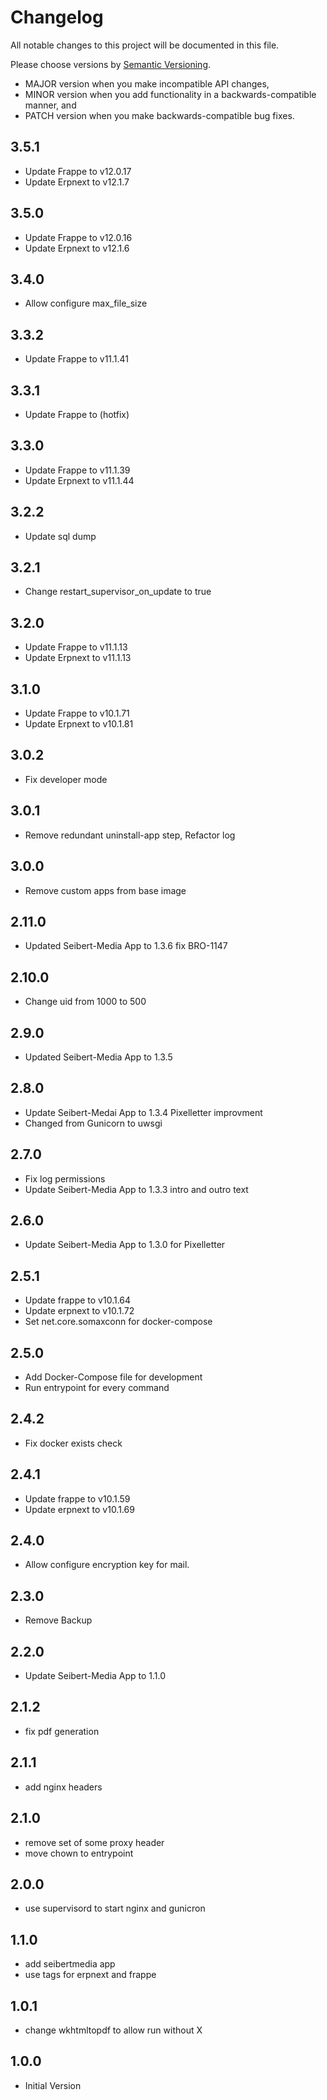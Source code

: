 # Changelog

All notable changes to this project will be documented in this file.

Please choose versions by [Semantic Versioning](http://semver.org/).

* MAJOR version when you make incompatible API changes,
* MINOR version when you add functionality in a backwards-compatible manner, and
* PATCH version when you make backwards-compatible bug fixes.

## 3.5.1

- Update Frappe to v12.0.17
- Update Erpnext to v12.1.7

## 3.5.0

- Update Frappe to v12.0.16
- Update Erpnext to v12.1.6

## 3.4.0

- Allow configure max_file_size

## 3.3.2

- Update Frappe to v11.1.41

## 3.3.1

- Update Frappe to (hotfix)

## 3.3.0

- Update Frappe to v11.1.39
- Update Erpnext to v11.1.44

## 3.2.2

- Update sql dump

## 3.2.1

- Change restart_supervisor_on_update to true

## 3.2.0

- Update Frappe to v11.1.13
- Update Erpnext to v11.1.13

## 3.1.0

- Update Frappe to v10.1.71
- Update Erpnext to v10.1.81

## 3.0.2

- Fix developer mode

## 3.0.1

- Remove redundant uninstall-app step, Refactor log

## 3.0.0

- Remove custom apps from base image  

## 2.11.0

- Updated Seibert-Media App to 1.3.6 fix BRO-1147 

## 2.10.0

- Change uid from 1000 to 500

## 2.9.0

- Updated Seibert-Media App to 1.3.5

## 2.8.0

- Update Seibert-Medai App to 1.3.4 Pixelletter improvment
- Changed from Gunicorn to uwsgi

## 2.7.0

- Fix log permissions
- Update Seibert-Media App to 1.3.3 intro and outro text

## 2.6.0

- Update Seibert-Media App to 1.3.0 for Pixelletter

## 2.5.1

- Update frappe to v10.1.64 
- Update erpnext to v10.1.72
- Set net.core.somaxconn for docker-compose

## 2.5.0

- Add Docker-Compose file for development
- Run entrypoint for every command  

## 2.4.2

- Fix docker exists check

## 2.4.1

- Update frappe to v10.1.59 
- Update erpnext to v10.1.69

## 2.4.0

- Allow configure encryption key for mail.

## 2.3.0

- Remove Backup

## 2.2.0

- Update Seibert-Media App to 1.1.0

## 2.1.2

- fix pdf generation

## 2.1.1

- add nginx headers

## 2.1.0

- remove set of some proxy header
- move chown to entrypoint

## 2.0.0

- use supervisord to start nginx and gunicron

## 1.1.0

- add seibertmedia app 
- use tags for erpnext and frappe

## 1.0.1

- change wkhtmltopdf to allow run without X 

## 1.0.0

- Initial Version
